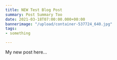 ```yaml
---
title: NEW Test Blog Post
summary: Post Summary Too
date: 2021-03-18T07:00:00.000+00:00
bannerimage: "/upload/container-537724_640.jpg"
tags:
- something

---
```

<BlogHeader :frontmatter="$frontmatter" />

My new post here...

<BlogFooter :frontmatter="$frontmatter" />